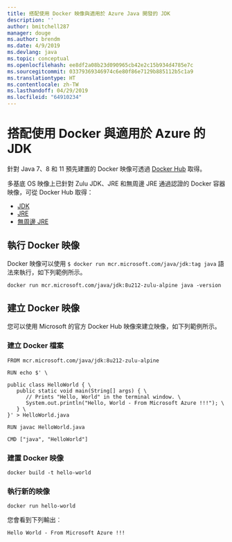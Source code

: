 ```yaml
---
title: 搭配使用 Docker 映像與適用於 Azure Java 開發的 JDK
description: ''
author: bmitchell287
manager: douge
ms.author: brendm
ms.date: 4/9/2019
ms.devlang: java
ms.topic: conceptual
ms.openlocfilehash: ee8df2a08b23d090965cb42e2c15b934d4785e7c
ms.sourcegitcommit: 03379369346974c6e80f86e7129b885112b5c1a9
ms.translationtype: HT
ms.contentlocale: zh-TW
ms.lasthandoff: 04/29/2019
ms.locfileid: "64910234"
---
```

# <a name="use-docker-with-a-jdk-for-azure"></a>搭配使用 Docker 與適用於 Azure 的 JDK 

針對 Java 7、8 和 11 預先建置的 Docker 映像可透過 [Docker Hub](https://hub.docker.com/_/microsoft-java-se) 取得。

多基底 OS 映像上已針對 Zulu JDK、JRE 和無周邊 JRE 通過認證的 Docker 容器映像，可從 Docker Hub 取得：

* [JDK](https://hub.docker.com/_/microsoft-java-jdk)
* [JRE](https://hub.docker.com/_/microsoft-java-jre)
* [無周邊 JRE](https://hub.docker.com/_/microsoft-java-jre-headless)

## <a name="running-a-docker-image"></a>執行 Docker 映像

Docker 映像可以使用 `$ docker run mcr.microsoft.com/java/jdk:tag java` 語法來執行，如下列範例所示。

```cli
docker run mcr.microsoft.com/java/jdk:8u212-zulu-alpine java -version 
```

## <a name="creating-a-docker-image"></a>建立 Docker 映像

您可以使用 Microsoft 的官方 Docker Hub 映像來建立映像，如下列範例所示。

### <a name="create-a-docker-file"></a>建立 Docker 檔案

```cli
FROM mcr.microsoft.com/java/jdk:8u212-zulu-alpine 
  
RUN echo $' \
  
public class HelloWorld { \
   public static void main(String[] args) { \
      // Prints "Hello, World" in the terminal window. \
      System.out.println("Hello, World - From Microsoft Azure !!!"); \
   } \
}' > HelloWorld.java
  
RUN javac HelloWorld.java
  
CMD ["java", "HelloWorld"]
```

### <a name="build-a-docker-image"></a>建置 Docker 映像

```cli
docker build -t hello-world
```

### <a name="run-the-new-image"></a>執行新的映像

```cli
docker run hello-world
```

您會看到下列輸出︰

```output
Hello World - From Microsoft Azure !!!
```
